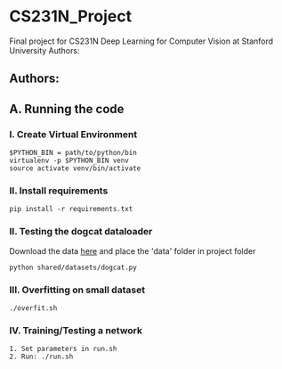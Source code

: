 # CS231N_Project
Final project for CS231N Deep Learning for Computer Vision at Stanford University
Authors: 

## Authors: 

## A. Running the code

### I. Create Virtual Environment
    $PYTHON_BIN = path/to/python/bin
    virtualenv -p $PYTHON_BIN venv
    source activate venv/bin/activate
   
### II. Install requirements
    pip install -r requirements.txt

### II. Testing the dogcat dataloader
Download the data [here](https://drive.google.com/drive/folders/1lVt1PJJ9F09MznNEZAG6yIeYBaKL1PIp?usp=sharing) and place the 'data' folder in project folder

    python shared/datasets/dogcat.py

### III. Overfitting on small dataset
    ./overfit.sh

### IV. Training/Testing a network
    1. Set parameters in run.sh
    2. Run: ./run.sh